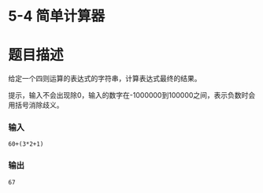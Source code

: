 # 5-4 简单计算器

# 题目描述

给定一个四则运算的表达式的字符串，计算表达式最终的结果。

提示，输入不会出现除0，输入的数字在-1000000到100000之间，表示负数时会用括号消除歧义。

### 输入

```
60+(3*2+1)
```

### 输出

```
67
```

